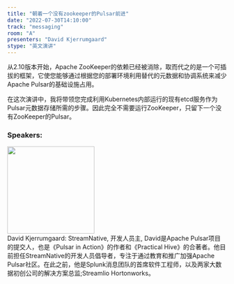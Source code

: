 ```yaml
---
title: "朝着一个没有zookeeper的Pulsar前进"
date: "2022-07-30T14:10:00"
track: "messaging"
room: "A"
presenters: "David Kjerrumgaard"
stype: "英文演讲"
---
```

从2.10版本开始，Apache ZooKeeper的依赖已经被消除，取而代之的是一个可插拔的框架，它使您能够通过根据您的部署环境利用替代的元数据和协调系统来减少Apache Pulsar的基础设施占用。


在这次演讲中，我将带领您完成利用Kubernetes内部运行的现有etcd服务作为Pulsar元数据存储所需的步骤。因此完全不需要运行ZooKeeper，只留下一个没有ZooKeeper的Pulsar。
 ### Speakers: 
 <img src="images/speaker/1020.png" width="200" /><br>David Kjerrumgaard: StreamNative, 开发人员主, David是Apache Pulsar项目的提交人，也是《Pulsar in Action》的作者和《Practical Hive》的合著者。他目前担任StreamNative的开发人员倡导者，专注于通过教育和推广加强Apache Pulsar社区。在此之前，他是Splunk消息团队的首席软件工程师，以及两家大数据初创公司的解决方案总监;Streamlio Hortonworks。

 